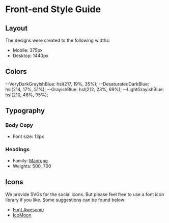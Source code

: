 # Front-end Style Guide

## Layout

The designs were created to the following widths:

- Mobile: 375px
- Desktop: 1440px

## Colors

--VeryDarkGrayishBlue: hsl(217, 19%, 35%);
--DesaturatedDarkBlue: hsl(214, 17%, 51%);
--GrayishBlue: hsl(212, 23%, 69%);
--LightGrayishBlue: hsl(210, 46%, 95%);

## Typography

### Body Copy

- Font size: 13px

### Headings

- Family: [Manrope](https://fonts.google.com/specimen/Manrope)
- Weights: 500, 700

## Icons

We provide SVGs for the social icons. But please feel free to use a font icon library if you like. Some suggestions can be found below:

- [Font Awesome](https://fontawesome.com)
- [IcoMoon](https://icomoon.io)
- [Ionicons](https://ionicons.com)
